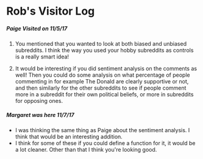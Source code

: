 # Rob's Visitor Log

##### Paige Visited on 11/5/17
1. You mentioned that you wanted to look at both biased and unbiased subreddits. I think the way you used your hobby subreddits as controls is a really smart idea!

2. It would be interesting if you did sentiment analysis on the comments as well! Then you could do some analysis on what percentage of people commenting in for example The Donald are clearly supportive or not, and then similarly for the other subreddits to see if people comment more in a subreddit for their own political beliefs, or more in subreddits for opposing ones.


##### Margaret was here 11/7/17
- I was thinking the same thing as Paige about the sentiment analysis. I think that would be an interesting addition.
- I think for some of these if you could define a function for it, it would be a lot cleaner. Other than that I think you're looking good.
